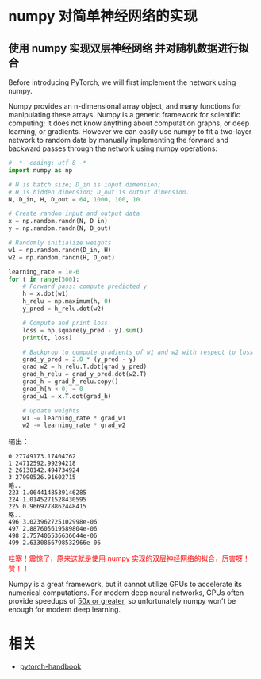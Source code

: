 
# numpy 对简单神经网络的实现

## 使用 numpy 实现双层神经网络 并对随机数据进行拟合

Before introducing PyTorch, we will first implement the network using numpy.

Numpy provides an n-dimensional array object, and many functions for manipulating these arrays. Numpy is a generic framework for scientific computing; it does not know anything about computation graphs, or deep learning, or gradients. However we can easily use numpy to fit a two-layer network to random data by manually implementing the forward and backward passes through the network using numpy operations:

```py
# -*- coding: utf-8 -*-
import numpy as np

# N is batch size; D_in is input dimension;
# H is hidden dimension; D_out is output dimension.
N, D_in, H, D_out = 64, 1000, 100, 10

# Create random input and output data
x = np.random.randn(N, D_in)
y = np.random.randn(N, D_out)

# Randomly initialize weights
w1 = np.random.randn(D_in, H)
w2 = np.random.randn(H, D_out)

learning_rate = 1e-6
for t in range(500):
    # Forward pass: compute predicted y
    h = x.dot(w1)
    h_relu = np.maximum(h, 0)
    y_pred = h_relu.dot(w2)

    # Compute and print loss
    loss = np.square(y_pred - y).sum()
    print(t, loss)

    # Backprop to compute gradients of w1 and w2 with respect to loss
    grad_y_pred = 2.0 * (y_pred - y)
    grad_w2 = h_relu.T.dot(grad_y_pred)
    grad_h_relu = grad_y_pred.dot(w2.T)
    grad_h = grad_h_relu.copy()
    grad_h[h < 0] = 0
    grad_w1 = x.T.dot(grad_h)

    # Update weights
    w1 -= learning_rate * grad_w1
    w2 -= learning_rate * grad_w2
```

输出：

```
0 27749173.17404762
1 24712592.99294218
2 26130142.494734924
3 27990526.91602715
略..
223 1.0644148539146285
224 1.0145271528430595
225 0.9669778862448415
略..
496 3.023962725102998e-06
497 2.887605619589804e-06
498 2.757406536636644e-06
499 2.6330866798532966e-06
```

<span style="color:red;">哇塞！震惊了，原来这就是使用 numpy 实现的双层神经网络的拟合，厉害呀！赞！！</span>


Numpy is a great framework, but it cannot utilize GPUs to accelerate its numerical computations. For modern deep neural networks, GPUs often provide speedups of [50x or greater](https://github.com/jcjohnson/cnn-benchmarks), so unfortunately numpy won’t be enough for modern deep learning.




# 相关

- [pytorch-handbook](https://github.com/zergtant/pytorch-handbook)
